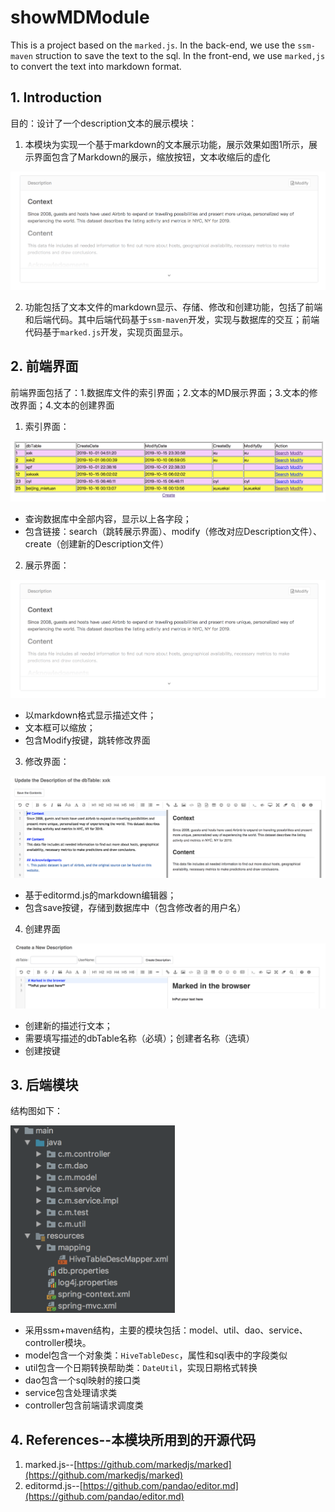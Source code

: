 # showMDModule
This is a project based on the `marked.js`. In the back-end, we use the `ssm-maven` struction to save the text to the sql. In the front-end, we use `marked,js` to convert the text into markdown format.

## 1. Introduction
目的：设计了一个description文本的展示模块：
1. 本模块为实现一个基于markdown的文本展示功能，展示效果如图1所示，展示界面包含了Markdown的展示，缩放按钮，文本收缩后的虚化

![展示界面](https://raw.githubusercontent.com/xuekaixu/MarkdownShow/master/Pictures/DescriptionPage.png)

2. 功能包括了文本文件的markdown显示、存储、修改和创建功能，包括了前端和后端代码。其中后端代码基于`ssm-maven`开发，实现与数据库的交互；前端代码基于`marked.js`开发，实现页面显示。

## 2. 前端界面
前端界面包括了：1.数据库文件的索引界面；2.文本的MD展示界面；3.文本的修改界面；4.文本的创建界面

1. 索引界面：

![索引界面](https://raw.githubusercontent.com/xuekaixu/MarkdownShow/master/Pictures/indexPage.png)

* 查询数据库中全部内容，显示以上各字段；
* 包含链接：search（跳转展示界面）、modify（修改对应Description文件）、create（创建新的Description文件）

2. 展示界面：

![展示界面](https://raw.githubusercontent.com/xuekaixu/MarkdownShow/master/Pictures/DescriptionPage.png)

* 以markdown格式显示描述文件；
* 文本框可以缩放；
* 包含Modify按键，跳转修改界面

3. 修改界面：

![修改界面](https://raw.githubusercontent.com/xuekaixu/MarkdownShow/master/Pictures/modifyPage.png)

* 基于editormd.js的markdown编辑器；
* 包含save按键，存储到数据库中（包含修改者的用户名）

4. 创建界面

![创建界面](https://raw.githubusercontent.com/xuekaixu/MarkdownShow/master/Pictures/createPage.png)

* 创建新的描述行文本；
* 需要填写描述的dbTable名称（必填）；创建者名称（选填）
* 创建按键


## 3. 后端模块
结构图如下：

<p>
	<img src="https://raw.githubusercontent.com/xuekaixu/MarkdownShow/master/Pictures/structureFig.png" alt="Sample"  height="300">
	</p>
</p>

* 采用ssm+maven结构，主要的模块包括：model、util、dao、service、controller模块。
* model包含一个对象类：`HiveTableDesc`，属性和sql表中的字段类似
* util包含一个日期转换帮助类：`DateUtil`，实现日期格式转换
* dao包含一个sql映射的接口类
* service包含处理请求类
* controller包含前端请求调度类

## 4. References--本模块所用到的开源代码
1. marked.js--[https://github.com/markedjs/marked](https://github.com/markedjs/marked)
2. editormd.js--[https://github.com/pandao/editor.md](https://github.com/pandao/editor.md)
